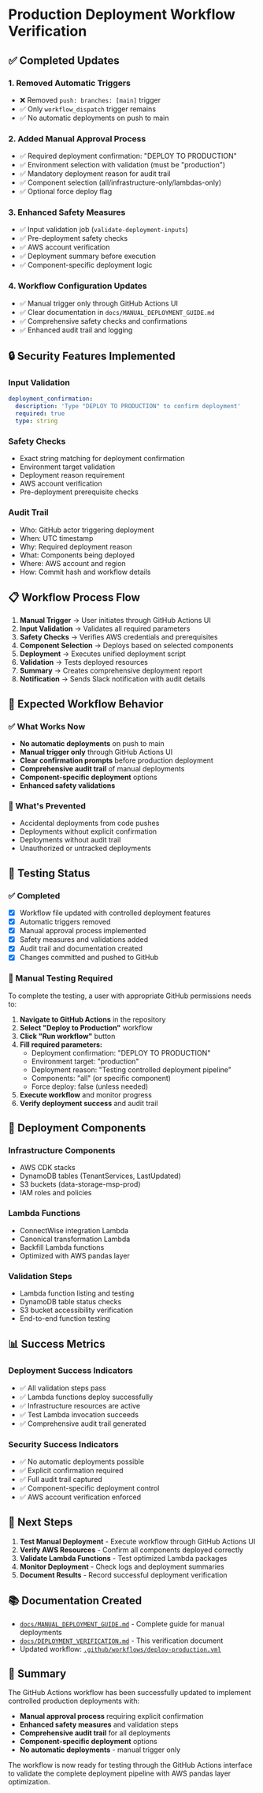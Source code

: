 # Production Deployment Workflow Verification

## ✅ Completed Updates

### 1. **Removed Automatic Triggers**
- ❌ Removed `push: branches: [main]` trigger
- ✅ Only `workflow_dispatch` trigger remains
- ✅ No automatic deployments on push to main

### 2. **Added Manual Approval Process**
- ✅ Required deployment confirmation: "DEPLOY TO PRODUCTION"
- ✅ Environment selection with validation (must be "production")
- ✅ Mandatory deployment reason for audit trail
- ✅ Component selection (all/infrastructure-only/lambdas-only)
- ✅ Optional force deploy flag

### 3. **Enhanced Safety Measures**
- ✅ Input validation job (`validate-deployment-inputs`)
- ✅ Pre-deployment safety checks
- ✅ AWS account verification
- ✅ Deployment summary before execution
- ✅ Component-specific deployment logic

### 4. **Workflow Configuration Updates**
- ✅ Manual trigger only through GitHub Actions UI
- ✅ Clear documentation in `docs/MANUAL_DEPLOYMENT_GUIDE.md`
- ✅ Comprehensive safety checks and confirmations
- ✅ Enhanced audit trail and logging

## 🔒 Security Features Implemented

### Input Validation
```yaml
deployment_confirmation:
  description: 'Type "DEPLOY TO PRODUCTION" to confirm deployment'
  required: true
  type: string
```

### Safety Checks
- Exact string matching for deployment confirmation
- Environment target validation
- Deployment reason requirement
- AWS account verification
- Pre-deployment prerequisite checks

### Audit Trail
- Who: GitHub actor triggering deployment
- When: UTC timestamp
- Why: Required deployment reason
- What: Components being deployed
- Where: AWS account and region
- How: Commit hash and workflow details

## 📋 Workflow Process Flow

1. **Manual Trigger** → User initiates through GitHub Actions UI
2. **Input Validation** → Validates all required parameters
3. **Safety Checks** → Verifies AWS credentials and prerequisites
4. **Component Selection** → Deploys based on selected components
5. **Deployment** → Executes unified deployment script
6. **Validation** → Tests deployed resources
7. **Summary** → Creates comprehensive deployment report
8. **Notification** → Sends Slack notification with audit details

## 🎯 Expected Workflow Behavior

### ✅ What Works Now
- **No automatic deployments** on push to main
- **Manual trigger only** through GitHub Actions UI
- **Clear confirmation prompts** before production deployment
- **Comprehensive audit trail** of manual deployments
- **Component-specific deployment** options
- **Enhanced safety validations**

### 🚫 What's Prevented
- Accidental deployments from code pushes
- Deployments without explicit confirmation
- Deployments without audit trail
- Unauthorized or untracked deployments

## 🧪 Testing Status

### ✅ Completed
- [x] Workflow file updated with controlled deployment features
- [x] Automatic triggers removed
- [x] Manual approval process implemented
- [x] Safety measures and validations added
- [x] Audit trail and documentation created
- [x] Changes committed and pushed to GitHub

### 📝 Manual Testing Required
To complete the testing, a user with appropriate GitHub permissions needs to:

1. **Navigate to GitHub Actions** in the repository
2. **Select "Deploy to Production"** workflow
3. **Click "Run workflow"** button
4. **Fill required parameters:**
   - Deployment confirmation: "DEPLOY TO PRODUCTION"
   - Environment target: "production"
   - Deployment reason: "Testing controlled deployment pipeline"
   - Components: "all" (or specific component)
   - Force deploy: false (unless needed)
5. **Execute workflow** and monitor progress
6. **Verify deployment success** and audit trail

## 🔧 Deployment Components

### Infrastructure Components
- AWS CDK stacks
- DynamoDB tables (TenantServices, LastUpdated)
- S3 buckets (data-storage-msp-prod)
- IAM roles and policies

### Lambda Functions
- ConnectWise integration Lambda
- Canonical transformation Lambda
- Backfill Lambda functions
- Optimized with AWS pandas layer

### Validation Steps
- Lambda function listing and testing
- DynamoDB table status checks
- S3 bucket accessibility verification
- End-to-end function testing

## 📊 Success Metrics

### Deployment Success Indicators
- ✅ All validation steps pass
- ✅ Lambda functions deploy successfully
- ✅ Infrastructure resources are active
- ✅ Test Lambda invocation succeeds
- ✅ Comprehensive audit trail generated

### Security Success Indicators
- ✅ No automatic deployments possible
- ✅ Explicit confirmation required
- ✅ Full audit trail captured
- ✅ Component-specific deployment control
- ✅ AWS account verification enforced

## 🚀 Next Steps

1. **Test Manual Deployment** - Execute workflow through GitHub Actions UI
2. **Verify AWS Resources** - Confirm all components deployed correctly
3. **Validate Lambda Functions** - Test optimized Lambda packages
4. **Monitor Deployment** - Check logs and deployment summaries
5. **Document Results** - Record successful deployment verification

## 📚 Documentation Created

- [`docs/MANUAL_DEPLOYMENT_GUIDE.md`](./MANUAL_DEPLOYMENT_GUIDE.md) - Complete guide for manual deployments
- [`docs/DEPLOYMENT_VERIFICATION.md`](./DEPLOYMENT_VERIFICATION.md) - This verification document
- Updated workflow: [`.github/workflows/deploy-production.yml`](../.github/workflows/deploy-production.yml)

## 🎉 Summary

The GitHub Actions workflow has been successfully updated to implement controlled production deployments with:

- **Manual approval process** requiring explicit confirmation
- **Enhanced safety measures** and validation steps
- **Comprehensive audit trail** for all deployments
- **Component-specific deployment** options
- **No automatic deployments** - manual trigger only

The workflow is now ready for testing through the GitHub Actions interface to validate the complete deployment pipeline with AWS pandas layer optimization.